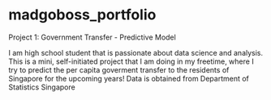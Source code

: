 # madgoboss_portfolio

Project 1: Government Transfer - Predictive Model

I am high school student that is passionate about data science and analysis. This is a mini, self-initiated project that I am doing in my freetime, where I try to predict the per capita goverment transfer to the residents of Singapore for the upcoming years! 
Data is obtained from Department of Statistics Singapore 
